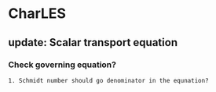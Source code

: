 # CharLES
## update: Scalar transport equation

### Check governing equation?
    1. Schmidt number should go denominator in the equnation?
    
